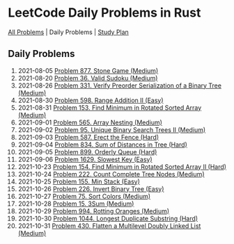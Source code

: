 LeetCode Daily Problems in Rust
===============================

[All Problems](README.md) | Daily Problems | [Study Plan](STUDY_PLAN.md)

Daily Problems
--------------

1. 2021-08-05 [Problem 877. Stone Game (Medium)](problem_0877/)
2. 2021-08-20 [Problem 36. Valid Sudoku (Medium)](problem_0036/)
3. 2021-08-26 [Problem 331. Verify Preorder Serialization of a Binary Tree (Medium)](problem_0331/)
4. 2021-08-30 [Problem 598. Range Addition II (Easy)](problem_0598/)
5. 2021-08-31 [Problem 153. Find Minimum in Rotated Sorted Array (Medium)](problem_0153/)
6. 2021-09-01 [Problem 565. Array Nesting (Medium)](problem_0565/)
7. 2021-09-02 [Problem 95. Unique Binary Search Trees II (Medium)](problem_0095/)
8. 2021-09-03 [Problem 587. Erect the Fence (Hard)](problem_0587/)
9. 2021-09-04 [Problem 834. Sum of Distances in Tree (Hard)](problem_0834/)
10. 2021-09-05 [Problem 899. Orderly Queue (Hard)](problem_0899/)
11. 2021-09-06 [Problem 1629. Slowest Key (Easy)](problem_1629/)
12. 2021-10-23 [Problem 154. Find Minimum in Rotated Sorted Array II (Hard)](problem_0154/)
13. 2021-10-24 [Problem 222. Count Complete Tree Nodes (Medium)](problem_0222/)
14. 2021-10-25 [Problem 155. Min Stack (Easy)](problem_0155/)
15. 2021-10-26 [Problem 226. Invert Binary Tree (Easy)](problem_0226/)
16. 2021-10-27 [Problem 75. Sort Colors (Medium)](problem_0075/)
17. 2021-10-28 [Problem 15. 3Sum (Medium)](problem_0015/)
18. 2021-10-29 [Problem 994. Rotting Oranges (Medium)](problem_0994/)
19. 2021-10-30 [Problem 1044. Longest Duplicate Substring (Hard)](problem_1044/)
20. 2021-10-31 [Problem 430. Flatten a Multilevel Doubly Linked List (Medium)](problem_0430/)
